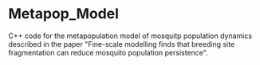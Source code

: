 # Metapop_Model
C++ code for the metapopulation model of mosquitp population dynamics described in the paper "Fine-scale modelling finds that breeding site fragmentation can reduce mosquito population persistence". 
